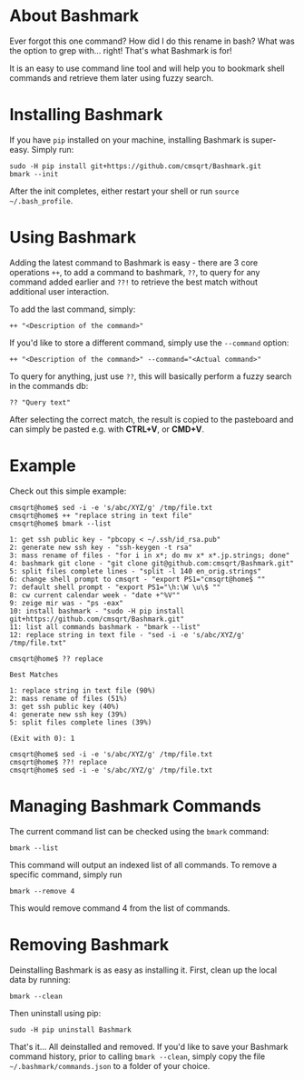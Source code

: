 # About Bashmark

Ever forgot this one command? How did I do this rename in bash? What was the option to grep with... right! That's what Bashmark is for!

It is an easy to use command line tool and will help you to bookmark shell commands and retrieve them later using fuzzy search.

# Installing Bashmark

If you have `pip` installed on your machine, installing Bashmark is super-easy. Simply run:

```
sudo -H pip install git+https://github.com/cmsqrt/Bashmark.git
bmark --init
``` 

After the init completes, either restart your shell or run `source ~/.bash_profile`.

# Using Bashmark

Adding the latest command to Bashmark is easy - there are 3 core operations `++`, to add a command to bashmark, `??`, to query for any command added earlier and `??!` to retrieve the best match without additional user interaction.

To add the last command, simply:

```
++ "<Description of the command>"
```

If you'd like to store a different command, simply use the `--command` option:

```
++ "<Description of the command>" --command="<Actual command>"
```

To query for anything, just use `??`, this will basically perform a fuzzy search in the commands db:

```
?? "Query text"
```

After selecting the correct match, the result is copied to the pasteboard and can simply be pasted e.g. with **CTRL+V**, or  **CMD+V**.

# Example

Check out this simple example:

```
cmsqrt@home$ sed -i -e 's/abc/XYZ/g' /tmp/file.txt
cmsqrt@home$ ++ "replace string in text file"
cmsqrt@home$ bmark --list

1: get ssh public key - "pbcopy < ~/.ssh/id_rsa.pub"
2: generate new ssh key - "ssh-keygen -t rsa"
3: mass rename of files - "for i in x*; do mv x* x*.jp.strings; done"
4: bashmark git clone - "git clone git@github.com:cmsqrt/Bashmark.git"
5: split files complete lines - "split -l 140 en_orig.strings"
6: change shell prompt to cmsqrt - "export PS1="cmsqrt@home$ ""
7: default shell prompt - "export PS1="\h:\W \u\$ ""
8: cw current calendar week - "date +"%V""
9: zeige mir was - "ps -eax"
10: install bashmark - "sudo -H pip install git+https://github.com/cmsqrt/Bashmark.git"
11: list all commands bashmark - "bmark --list"
12: replace string in text file - "sed -i -e 's/abc/XYZ/g' /tmp/file.txt"

cmsqrt@home$ ?? replace

Best Matches

1: replace string in text file (90%)
2: mass rename of files (51%)
3: get ssh public key (40%)
4: generate new ssh key (39%)
5: split files complete lines (39%)

(Exit with 0): 1

cmsqrt@home$ sed -i -e 's/abc/XYZ/g' /tmp/file.txt
cmsqrt@home$ ??! replace
cmsqrt@home$ sed -i -e 's/abc/XYZ/g' /tmp/file.txt
```

# Managing Bashmark Commands

The current command list can be checked using the `bmark` command:

```
bmark --list
```
This command will output an indexed list of all commands. To remove a specific command, simply run

```
bmark --remove 4
```

This would remove command 4 from the list of commands.

# Removing Bashmark

Deinstalling Bashmark is as easy as installing it. First, clean up the local data by running:

```
bmark --clean
```

Then uninstall using pip:

```
sudo -H pip uninstall Bashmark
```

That's it... All deinstalled and removed. If you'd like to save your Bashmark command history, prior to calling `bmark --clean`, simply copy the file  `~/.bashmark/commands.json` to a folder of your choice.



